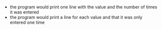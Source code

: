 - the program would print one line with the value and the number of times it was entered
- the program would print a line for each value and that it was only entered one time